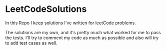 # LeetCodeSolutions
In this Repo I keep solutions I've written for leetCode problems. 

The solutions are my own, and it's pretty much what worked for me to pass the tests. 
I'll try to comment my code as much as possible and also will try to add test cases as well. 
